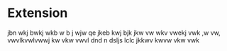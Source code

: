 # Extension
jbn wkj bwkj wkb w b 
 j wjw qe jkeb kwj bjk
jkw vw wkv vwekj vwk ,w vw, vwvlkvwlvwwj kw vkw vwvl
dnd n dsljs lclc
jkkwv kwvw vkw vwk 
